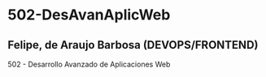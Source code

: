 # 502-DesAvanAplicWeb

## Felipe, de Araujo Barbosa (DEVOPS/FRONTEND)

502 - Desarrollo Avanzado de Aplicaciones Web
